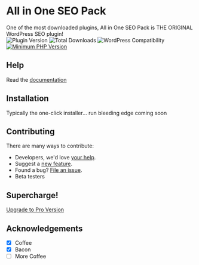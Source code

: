 # All in One SEO Pack

One of the most downloaded plugins, All in One SEO Pack is THE ORIGINAL WordPress SEO plugin!<br />
![Plugin Version](https://img.shields.io/wordpress/plugin/v/all-in-one-seo-pack.svg?maxAge=2592000) 
![Total Downloads](https://img.shields.io/wordpress/plugin/dt/all-in-one-seo-pack.svg?maxAge=2592000)
![WordPress Compatibility](https://img.shields.io/wordpress/v/all-in-one-seo-pack.svg?maxAge=2592000)
[![Minimum PHP Version](https://img.shields.io/badge/php-%3E%3D%205.2-8892BF.svg?style=flat-square)](https://php.net/)

## Help

Read the [documentation](http://semperplugins.com/documentation/)

## Installation

Typically the one-click installer... run bleeding edge coming soon

## Contributing

There are many ways to contribute:

- Developers, we'd love [your help](./CONTRIBUTING.md).
- Suggest a [new feature](https://github.com/semperfiwebdesign/all-in-one-seo-pack/issues).
- Found a bug? [File an issue](https://github.com/semperfiwebdesign/all-in-one-seo-pack/issues).
- Beta testers



## Supercharge!

[Upgrade to Pro Version](http://semperplugins.com/plugins/all-in-one-seo-pack-pro-version/)

## Acknowledgements

- [x] Coffee
- [x] Bacon
- [ ] More Coffee
